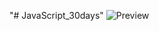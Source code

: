 ﻿"# JavaScript_30days" 
![Preview](https://raw.githubusercontent.com/Nesmark/JavaScript_30days/master/23day/screenshot.png)
